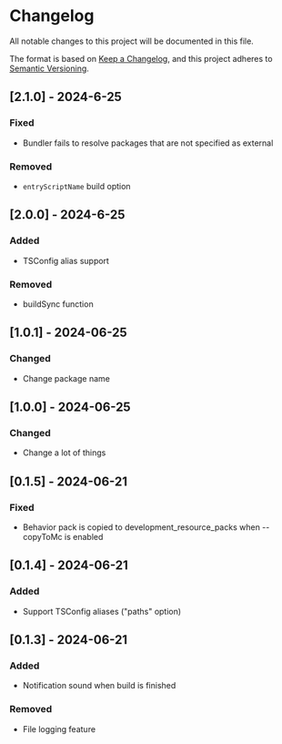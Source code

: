 # Changelog

All notable changes to this project will be documented in this file.

The format is based on [Keep a Changelog](https://keepachangelog.com/en/1.1.0/),
and this project adheres to [Semantic Versioning](https://semver.org/spec/v2.0.0.html).

## [2.1.0] - 2024-6-25

### Fixed

- Bundler fails to resolve packages that are not specified as external

### Removed

- `entryScriptName` build option

## [2.0.0] - 2024-6-25

### Added

- TSConfig alias support

### Removed

- buildSync function

## [1.0.1] - 2024-06-25

### Changed

- Change package name

## [1.0.0] - 2024-06-25

### Changed

- Change a lot of things

## [0.1.5] - 2024-06-21

### Fixed

- Behavior pack is copied to development_resource_packs when --copyToMc is enabled

## [0.1.4] - 2024-06-21

### Added

- Support TSConfig aliases ("paths" option)

## [0.1.3] - 2024-06-21

### Added

- Notification sound when build is finished

### Removed

- File logging feature
